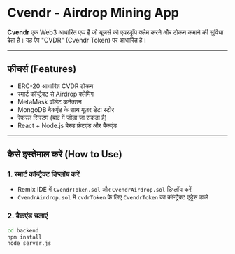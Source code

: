 # Cvendr - Airdrop Mining App

**Cvendr** एक Web3 आधारित एप्प है जो यूज़र्स को एयरड्रॉप क्लेम करने और टोकन कमाने की सुविधा देता है। यह ऐप "CVDR" (Cvendr Token) पर आधारित है।

---

## फीचर्स (Features)

- ERC-20 आधारित CVDR टोकन
- स्मार्ट कॉन्ट्रैक्ट से Airdrop क्लेमिंग
- MetaMask वॉलेट कनेक्शन
- MongoDB बैकएंड के साथ यूज़र डेटा स्टोर
- रेफरल सिस्टम (बाद में जोड़ा जा सकता है)
- React + Node.js बेस्ड फ्रंटएंड और बैकएंड

---

## कैसे इस्तेमाल करें (How to Use)

### 1. स्मार्ट कॉन्ट्रैक्ट डिप्लॉय करें
- Remix IDE में `CvendrToken.sol` और `CvendrAirdrop.sol` डिप्लॉय करें
- `CvendrAirdrop.sol` में `cvdrToken` के लिए `CvendrToken` का कॉन्ट्रैक्ट एड्रेस डालें

### 2. बैकएंड चलाएं

```bash
cd backend
npm install
node server.js
